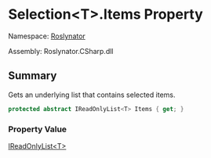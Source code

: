 # Selection\<T>\.Items Property

Namespace: [Roslynator](../../README.md)

Assembly: Roslynator\.CSharp\.dll

## Summary

Gets an underlying list that contains selected items\.

```csharp
protected abstract IReadOnlyList<T> Items { get; }
```

### Property Value

[IReadOnlyList\<T>](https://docs.microsoft.com/en-us/dotnet/api/system.collections.generic.ireadonlylist-1)


